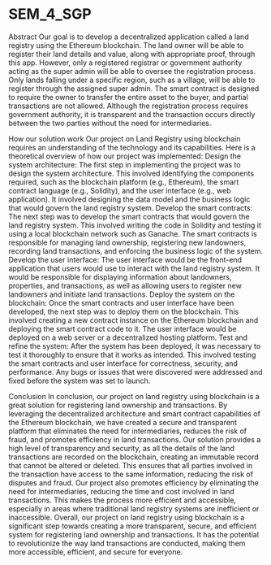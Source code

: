# SEM_4_SGP


Abstract
Our goal is to develop a decentralized application called a land registry using the Ethereum blockchain. The land owner will be able to register their land details and value, along with appropriate proof, through this app. However, only a registered registrar or government authority acting as the super admin will be able to oversee the registration process. Only lands falling under a specific region, such as a village, will be able to register through the assigned super admin. The smart contract is designed to require the owner to transfer the entire asset to the buyer, and partial transactions are not allowed. Although the registration process requires government authority, it is transparent and the transaction occurs directly between the two parties without the need for intermediaries.


How our solution work
Our project on Land Registry using blockchain requires an understanding of the technology and its capabilities. Here is a theoretical overview of how our project was implemented:
Design the system architecture: The first step in implementing the project was to design the system architecture. This involved identifying the components required, such as the blockchain platform (e.g., Ethereum), the smart contract language (e.g., Solidity), and the user interface (e.g., web application). It involved designing the data model and the business logic that would govern the land registry system.
Develop the smart contracts: The next step was to develop the smart contracts that would govern the land registry system. This involved writing the code in Solidity and testing it using a local blockchain network such as Ganache. The smart contracts is responsible for managing land ownership, registering new landowners, recording land transactions, and enforcing the business logic of the system.
Develop the user interface: The user interface would be the front-end application that users would use to interact with the land registry system. It would be responsible for displaying information about landowners, properties, and transactions, as well as allowing users to register new landowners and initiate land transactions.
Deploy the system on the blockchain: Once the smart contracts and user interface have been developed, the next step was to deploy them on the blockchain. This involved creating a new contract instance on the Ethereum blockchain and deploying the smart contract code to it. The user interface would be deployed on a web server or a decentralized hosting platform.
Test and refine the system: After the system has been deployed, it was necessary to test it thoroughly to ensure that it works as intended. This involved testing the smart contracts and user interface for correctness, security, and performance. Any bugs or issues that were discovered were addressed and fixed before the system was set to launch.


Conclusion
In conclusion, our project on land registry using blockchain is a great solution for registering land ownership and transactions. By leveraging the decentralized architecture and smart contract capabilities of the Ethereum blockchain, we have created a secure and transparent platform that eliminates the need for intermediaries, reduces the risk of fraud, and promotes efficiency in land transactions.
Our solution provides a high level of transparency and security, as all the details of the land transactions are recorded on the blockchain, creating an immutable record that cannot be altered or deleted. This ensures that all parties involved in the transaction have access to the same information, reducing the risk of disputes and fraud.
Our project also promotes efficiency by eliminating the need for intermediaries, reducing the time and cost involved in land transactions. This makes the process more efficient and accessible, especially in areas where traditional land registry systems are inefficient or inaccessible.
Overall, our project on land registry using blockchain is a significant step towards creating a more transparent, secure, and efficient system for registering land ownership and transactions. It has the potential to revolutionize the way land transactions are conducted, making them more accessible, efficient, and secure for everyone.
